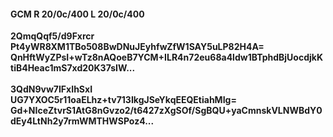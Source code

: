 #### GCM R 20/0c/400 L 20/0c/400
**2QmqQqf5/d9Fxrcr**<br/>**Pt4yWR8XM1TBo508BwDNuJEyhfwZfW1SAY5uLP82H4A=**<br/>**QnHftWyZPsI+wTz8nAQoeB7YCM+ILR4n72eu68a4ldw1BTphdBjUocdjkKtiB4Heac1mS7xd20K37sIW...**<br/><br/>
**3QdN9vw7IFxIhSxI**<br/>**UG7YXOC5r11oaELhz+tv713IkgJSeYkqEEQEtiahMIg=**<br/>**Gd+NIceZtvrS1AtG8nGvzo2/t6427zXgSOf/SgBQU+yaCmnskVLNWBdY0dEy4LtNh2y7rmWMTHWSPoz4...**